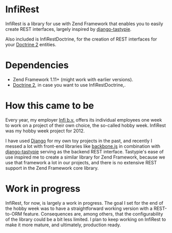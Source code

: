 InfiRest
========

InfiRest is a library for use with Zend Framework that enables you to easily
create REST interfaces, largely inspired by
[django-tastypie](https://github.com/toastdriven/django-tastypie).

Also included is InfiRestDoctrine, for the creation of REST interfaces for your
[Doctrine 2](http://www.doctrine-project.org/) entities.

Dependencies
============

* Zend Framework 1.11+ (might work with earlier versions).
* [Doctrine 2](http://www.doctrine-project.org/), in case you want to use
  InfiRestDoctrine,.

How this came to be
===================

Every year, my employer [Infi b.v.](http://infi.nl/) offers its individual
employees one week to work on a project of their own choice, the so-called hobby
week. InfiRest was my hobby week project for 2012.

I have used [Django](http://www.djangoproject.com) for my own
toy projects in the past, and recently I messed a lot with front-end libraries
like [backbone.js](http://documentcloud.github.com/backbone/) in combination
with [django-tastypie](https://github.com/toastdriven/django-tastypie) serving
as the backend REST interface. Tastypie's ease of use inspired me to create a
similar library for Zend Framework, because we use that framework a lot in our
projects, and there is no extensive REST support in the Zend Framework core
library.

Work in progress
================

InfiRest, for now, is largely a work in progress. The goal I set for the end of
the hobby week was to have a straightforward working version with a REST-to-ORM
feature. Consequences are, among others, that the configurability of
the library could be a bit less limited. I plan to keep working on InfiRest to 
make it more mature, and ultimately, production ready.
